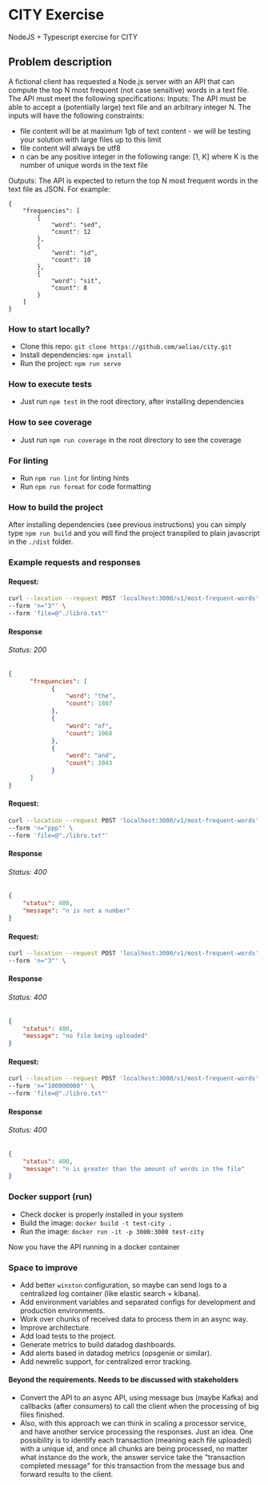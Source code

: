 # CITY Exercise
NodeJS + Typescript exercise for CITY

## Problem description
A fictional client has requested a Node.js server with an API that can compute the top N most frequent (not case sensitive) words in a text file. The API must meet the following specifications:
Inputs: The API must be able to accept a (potentially large) text file and an arbitrary integer N. The inputs will have the following constraints:
* file content will be at maximum 1gb of text content - we will be testing your solution with large files up to this limit
* file content will always be utf8
* n can be any positive integer in the following range: [1, K] where K is the number of unique words in the text file

Outputs: The API is expected to return the top N most frequent words in the text file as JSON.
For example:
```
{
    "frequencies": [
        {
            "word": "sed",
            "count": 12
        },
        {
            "word": "id",
            "count": 10
        },
        {
            "word": "sit",
            "count": 8
        }
    ]
}
```

### How to start locally?

- Clone this repo: `git clone https://github.com/aelias/city.git`
- Install dependencies: `npm install`
- Run the project: `npm run serve`

### How to execute tests
- Just run `npm test` in the root directory, after installing dependencies

### How to see coverage
- Just run `npm run coverage` in the root directory to see the coverage

### For linting
- Run `npm run lint` for linting hints
- Run `npm run format` for code formatting

### How to build the project
After installing dependencies (see previous instructions) you can simply type 
`npm run build` and you will find the project transpiled to plain javascript 
in the `./dist` folder.

### Example requests and responses
#### Request: 
```bash
curl --location --request POST 'localhost:3000/v1/most-frequent-words' \
--form 'n="3"' \
--form 'file=@"./libro.txt"'
```
#### Response
###### Status: 200
```json
{
      "frequencies": [
            {
                "word": "the",
                "count": 1807
            },
            {
                "word": "of",
                "count": 1068
            },
            {
                "word": "and",
                "count": 1043
            }
      ]
}
```

#### Request:
```bash
curl --location --request POST 'localhost:3000/v1/most-frequent-words' \
--form 'n="ppp"' \
--form 'file=@"./libro.txt"'
```
#### Response
###### Status: 400
```json
{
    "status": 400,
    "message": "n is not a number"
}
```
#### Request:
```bash
curl --location --request POST 'localhost:3000/v1/most-frequent-words' \
--form 'n="3"' \
```
#### Response
###### Status: 400
```json
{
    "status": 400,
    "message": "no file being uploaded"
}
```

#### Request:
```bash
curl --location --request POST 'localhost:3000/v1/most-frequent-words' \
--form 'n="100000000"' \
--form 'file=@"./libro.txt"'
```
#### Response
###### Status: 400
```json
{
    "status": 400,
    "message": "n is greater than the amount of words in the file"
}
```

### Docker support (run)
- Check docker is properly installed in your system
- Build the image: `docker build -t test-city .`
- Run the image: `docker run -it -p 3000:3000 test-city`

Now you have the API running in a docker container

### Space to improve
- Add better `winston` configuration, so maybe can send logs to
  a centralized log container (like elastic search + kibana).
- Add environment variables and separated configs for development
  and production environments.
- Work over chunks of received data to process them in an async way.
- Improve architecture.
- Add load tests to the project.
- Generate metrics to build datadog dashboards.
- Add alerts based in datadog metrics (opsgenie or similar).
- Add newrelic support, for centralized error tracking.

#### Beyond the requirements. Needs to be discussed with stakeholders
- Convert the API to an async API, using message bus (maybe Kafka) and callbacks
  (after consumers) to call the client when the processing of big files finished.
- Also, with this approach we can think in scaling a processor service, and have
  another service processing the responses. Just an idea. One  possibility is to 
  identify each transaction (meaning each file uploaded) with a unique id, 
  and once all chunks are being processed, no matter what instance do the work, 
  the answer service take the "transaction completed message" for this transaction 
  from the message bus and forward results to the client.
